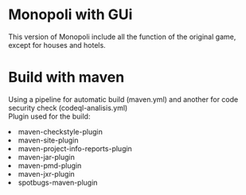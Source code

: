 # Monopoli with GUi
This version of Monopoli include all the function of the original game,
except for houses and hotels.

# Build with maven
Using a pipeline for automatic build (maven.yml) and another for code security check (codeql-analisis.yml)<br>
Plugin used for the build:
    <li> maven-checkstyle-plugin </li>
    <li> maven-site-plugin </li>
    <li> maven-project-info-reports-plugin </li>
    <li> maven-jar-plugin </li>
    <li> maven-pmd-plugin </li>
    <li> maven-jxr-plugin </li>
    <li> spotbugs-maven-plugin </li>
